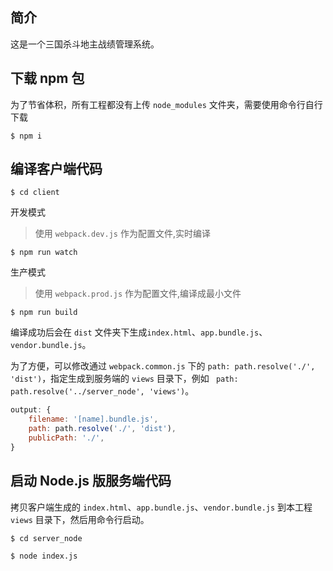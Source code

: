 ## 简介

这是一个三国杀斗地主战绩管理系统。

## 下载 npm 包

为了节省体积，所有工程都没有上传 ```node_modules``` 文件夹，需要使用命令行自行下载

```
$ npm i
```

## 编译客户端代码

```
$ cd client
```

开发模式

> 使用 ```webpack.dev.js``` 作为配置文件,实时编译

```
$ npm run watch
```

生产模式

> 使用 ```webpack.prod.js``` 作为配置文件,编译成最小文件

```
$ npm run build
```

编译成功后会在 ```dist``` 文件夹下生成```index.html```、```app.bundle.js```、```vendor.bundle.js```。

为了方便，可以修改通过 ```webpack.common.js``` 下的 ```path: path.resolve('./', 'dist')```，指定生成到服务端的 ```views``` 目录下，例如 ``` path: path.resolve('../server_node', 'views')```。

```javascript
output: {
    filename: '[name].bundle.js',
    path: path.resolve('./', 'dist'),
    publicPath: './',
}
```

##  启动 Node.js 版服务端代码

拷贝客户端生成的 ```index.html```、```app.bundle.js```、```vendor.bundle.js``` 到本工程 ```views``` 目录下，然后用命令行启动。

```
$ cd server_node

$ node index.js
```